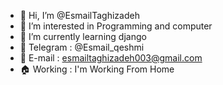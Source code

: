 - 👋 Hi, I’m @EsmailTaghizadeh
- 👀 I’m interested in Programming and computer
- 🌱 I’m currently learning django
- 📱 Telegram : @Esmail_qeshmi
- 📩 E-mail : esmailtaghizadeh003@gmail.com
- 🏠 Working : I'm Working From Home

<!---
EsmailTaghizadehResume/EsmailTaghizadehResume is a ✨ special ✨ repository because its `README.md` (this file) appears on your GitHub profile.
You can click the Preview link to take a look at your changes.
--->
